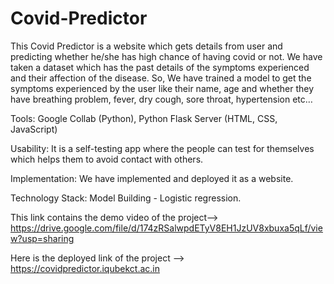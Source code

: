 # Covid-Predictor
This Covid Predictor is a website which gets details from user and predicting whether he/she has high chance of having covid or not.
We have taken a dataset which has the past details of the symptoms experienced and their affection of the disease. So, We have trained a model to get the symptoms experienced by the user like their name, age and whether they have breathing problem, fever, dry cough, sore throat, hypertension etc…

Tools: Google Collab (Python), Python Flask Server (HTML, CSS, JavaScript)

Usability: It is a self-testing app where the people can test for themselves which helps them to 
avoid contact with others.

Implementation: We have implemented and deployed it as a website.

Technology Stack: Model Building - Logistic regression.

This link contains the demo video of the project--> https://drive.google.com/file/d/174zRSalwpdETyV8EH1JzUV8xbuxa5qLf/view?usp=sharing

Here is the deployed link of the project --> https://covidpredictor.iqubekct.ac.in







